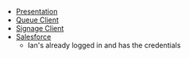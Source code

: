 - [Presentation](http://localhost:8000)
- [Queue Client](http://z.umn.edu/queue)
- [Signage Client](http://z.umn.edu/signage)
- [Salesforce](https://umn-student--martin.cs15.my.salesforce.com/console)
  - Ian's already logged in and has the credentials
